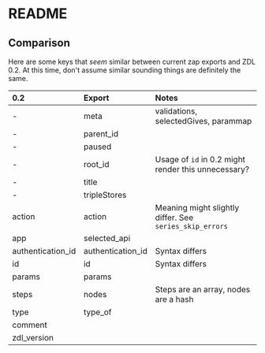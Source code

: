 # README

## Comparison

Here are some keys that _seem_ similar between current zap exports and ZDL 0.2. At this time, don't assume similar sounding things are definitely the same.

| 0.2               | Export            | Notes                                                   |
|:------------------|:------------------|:--------------------------------------------------------|
| -                 | meta              | validations, selectedGives, parammap                    |
| -                 | parent_id         |                                                         |
| -                 | paused            |                                                         |
| -                 | root_id           | Usage of `id` in 0.2 might render this unnecessary?     |
| -                 | title             |                                                         |
| -                 | tripleStores      |                                                         |
| action            | action            | Meaning might slightly differ. See `series_skip_errors` |
| app               | selected_api      |                                                         |
| authentication_id | authentication_id | Syntax differs                                          |
| id                | id                | Syntax differs                                          |
| params            | params            |                                                         |
| steps             | nodes             | Steps are an array, nodes are a hash                    |
| type              | type_of           |                                                         |
| comment           |                   |                                                         |
| zdl_version       |                   |                                                         |
